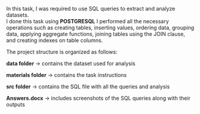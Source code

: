 In this task, I was required to use SQL queries to extract and analyze datasets.  
I done this task using **POSTGRESQL**
I performed all the necessary operations such as creating tables, inserting values, ordering data, grouping data, 
applying aggregate functions, joining tables using the JOIN clause, and creating indexes on table columns.

The project structure is organized as follows:

**data folder** → contains the dataset used for analysis

**materials folder** → contains the task instructions

**src folder** → contains the SQL file with all the queries and analysis

**Answers.docx** → includes screenshots of the SQL queries along with their outputs
